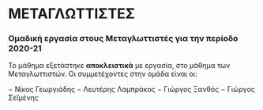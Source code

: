 # ΜΕΤΑΓΛΩΤΤΙΣΤΕΣ
### Ομαδική εργασία στους Μεταγλωττιστές για την περίοδο 2020-21

Το μάθημα εξετάστηκε __αποκλειστικά__ με εργασία, στο μάθημα των Μεταγλωττιστών. Οι συμμετέχοντες στην ομάδα είναι οι:

− Νίκος Γεωργιάδης 
− Λευτέρης Λαμπράκος 
− Γιώργος Ξανθός 
− Γιώργος Σεϊμένης 
